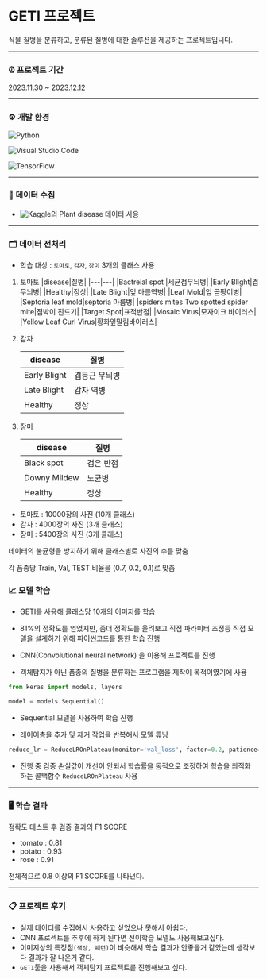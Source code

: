 # GETI 프로젝트

식물 질병을 분류하고, 분류된 질병에 대한 솔루션을 제공하는 
프로젝트입니다.


----

### ⏰ 프로젝트 기간
2023.11.30 ~ 2023.12.12

----
### ⚙️ 개발 환경
![Python](https://img.shields.io/badge/python-3670A0?style=for-the-badge&logo=python&logoColor=ffdd54)

![Visual Studio Code](https://img.shields.io/badge/Visual%20Studio%20Code-0078d7.svg?style=for-the-badge&logo=visual-studio-code&logoColor=white)

![TensorFlow](https://img.shields.io/badge/TensorFlow-%23FF6F00.svg?style=for-the-badge&logo=TensorFlow&logoColor=white)

---
### 📂 데이터 수집

- ![Kaggle](https://img.shields.io/badge/Kaggle-035a7d?style=for-the-badge&logo=kaggle&logoColor=white)의 Plant disease 데이터 사용

----

### 🗂️ 데이터 전처리
- 학습 대상 : `토마토`, `감자`, `장미` 3개의 클래스 사용


1. 토마토
    |disease|질병|
    |---|---|
    |Bactreial spot |세균점무늬병|
    |Early Blight|겹무늬병|
    |Healthy|정상|
    |Late Blight|잎 마름역병|
    |Leaf Mold|잎 곰팡이병|
    |Septoria leaf mold|septoria 마름병|
    |spiders mites Two spotted spider mite|점박이 진드기|
    |Target Spot|표적반점|
    |Mosaic Virus|모자이크 바이러스|
    |Yellow Leaf Curl Virus|황화잎말림바이러스|

2. 감자
    
    |disease|질병|
    |-------|----|
    |Early Blight|겹둥근 무늬병|
    |Late Blight|감자 역병|
    |Healthy|정상|

3. 장미

    |disease|질병|
    |---|---|
    |Black spot|검은 반점|
    |Downy Mildew|노균병|
    |Healthy|정상|

- 토마토 : 10000장의 사진 (10개 클래스)
- 감자 : 4000장의 사진 (3개 클래스)
- 장미 : 5400장의 사진 (3개 클래스)

데이터의 불균형을 방지하기 위해 클래스별로 사진의 수를 맞춤

각 품종당 Train, Val, TEST 비율을 (0.7, 0.2, 0.1)로 맞춤

### 📈 모델 학습

- GETI를 사용해 클래스당 10개의 이미지를 학습


- 81%의 정확도를 얻었지만, 좀더 정확도를 올려보고 직접 파라미터 조정등 직접 모델을 설계하기 위해 파이썬코드를 통한 학습 진행
- CNN(Convolutional neural network) 을 이용해 프로젝트를 진행
- 객체탐지가 아닌 품종의 질병을 분류하는 프로그램을 제작이 목적이였기에 사용
```python
from keras import models, layers

model = models.Sequential()
```
- Sequential 모델을 사용하여 학습 진행

- 레이어층을 추가 및 제거 작업을 반복해서 모델 튜닝

```python
reduce_lr = ReduceLROnPlateau(monitor='val_loss', factor=0.2, patience=5, min_lr=0.001)
```
- 진행 중 검증 손실값이 개선이 안되서 학습률을 동적으로 조정하여 학습을 최적화 하는 콜백함수 `ReduceLROnPlateau` 사용

---

### 🖥️ 학습 결과

정확도 테스트 후 검증 결과의 F1 SCORE  
- tomato : 0.81
- potato : 0.93
- rose : 0.91

전체적으로 0.8 이상의 F1 SCORE를 나타낸다.

---

### 📋 프로젝트 후기

- 실제 데이터를 수집해서 사용하고 싶었으나 못해서 아쉽다.
- CNN 프로젝트를 추후에 하게 된다면 전이학습 모델도 사용해보고싶다.
- 이미지상의 특징점`(색상, 패턴)`이 비슷해서 학습 결과가 안좋을거 같았는데 생각보다 결과가 잘 나온거 같다.
- `GETI`툴을 사용해서 객체탐지 프로젝트를 진행해보고 싶다.